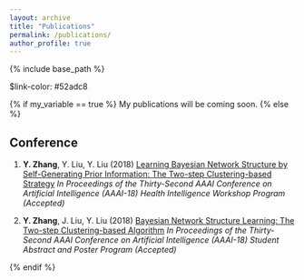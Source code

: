 ```yaml
---
layout: archive
title: "Publications"
permalink: /publications/
author_profile: true
---
```


<!--{% if author.googlescholar %}
  You can also find my articles on <u><a href="{{author.googlescholar}}">my Google Scholar profile</a>.</u>
{% endif %}
-->

{% include base_path %}


$link-color: #52adc8

{% if my_variable == true %}
My publications will be coming soon.
{% else %}

<!--{% for post in site.publications reversed %}
  {% include archive-single.html %}
{% endfor %}
-->

## Conference

1. **Y. Zhang**, Y. Liu, Y. Liu (2018) [Learning Bayesian Network Structure by Self-Generating Prior Information: The Two-step Clustering-based Strategy](https://zhangyk8.github.io/publications/AAAIWorkshop.pdf) _In Proceedings of the Thirty-Second AAAI Conference on Artificial Intelligence (AAAI-18) Health Intelligence Workshop Program (Accepted)_

2. **Y. Zhang**, J. Liu, Y. Liu (2018) [Bayesian Network Structure Learning: The Two-step Clustering-based Algorithm](https://zhangyk8.github.io/publications/AAAIStudentAbstract.pdf) _In Proceedings of the Thirty-Second AAAI Conference on Artificial Intelligence (AAAI-18) Student Abstract and Poster Program (Accepted)_

{% endif %}
